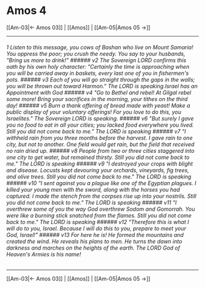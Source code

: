 # Amos 4

[[Am-03|← Amos 03]] | [[Amos]] | [[Am-05|Amos 05 →]]
***

###### 1 Listen to this message, you cows of Bashan who live on Mount Samaria! You oppress the poor; you crush the needy. You say to your husbands, "Bring us more to drink!" ###### v2 The Sovereign LORD confirms this oath by his own holy character: "Certainly the time is approaching when you will be carried away in baskets, every last one of you in fishermen's pots. ###### v3 Each of you will go straight through the gaps in the walls; you will be thrown out toward Harmon." The LORD is speaking.Israel has an Appointment with God ###### v4 "Go to Bethel and rebel! At Gilgal rebel some more! Bring your sacrifices in the morning, your tithes on the third day! ###### v5 Burn a thank offering of bread made with yeast! Make a public display of your voluntary offerings! For you love to do this, you Israelites." The Sovereign LORD is speaking. ###### v6 "But surely I gave you no food to eat in all your cities; you lacked food everywhere you lived. Still you did not come back to me." The LORD is speaking ###### v7 "I withheld rain from you three months before the harvest. I gave rain to one city, but not to another. One field would get rain, but the field that received no rain dried up. ###### v8 People from two or three cities staggered into one city to get water, but remained thirsty. Still you did not come back to me." The LORD is speaking ###### v9 "I destroyed your crops with blight and disease. Locusts kept devouring your orchards, vineyards, fig trees, and olive trees. Still you did not come back to me." The LORD is speaking ###### v10 "I sent against you a plague like one of the Egyptian plagues. I killed your young men with the sword, along with the horses you had captured. I made the stench from the corpses rise up into your nostrils. Still you did not come back to me." The LORD is speaking ###### v11 "I overthrew some of you the way God overthrew Sodom and Gomorrah. You were like a burning stick snatched from the flames. Still you did not come back to me." The LORD is speaking ###### v12 "Therefore this is what I will do to you, Israel. Because I will do this to you, prepare to meet your God, Israel!" ###### v13 For here he is! He formed the mountains and created the wind. He reveals his plans to men. He turns the dawn into darkness and marches on the heights of the earth. The LORD God of Heaven's Armies is his name!

***
[[Am-03|← Amos 03]] | [[Amos]] | [[Am-05|Amos 05 →]]
